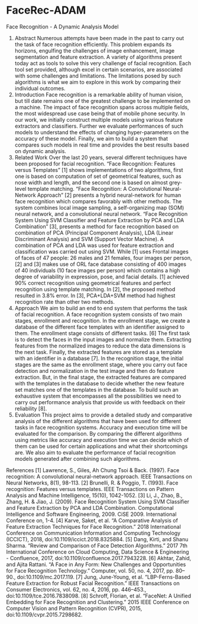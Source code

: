 # FaceRec-ADAM
Face Recognition - A Dynamic Analysis Model

1. Abstract
Numerous attempts have been made in the past to carry out the task of face recognition efficiently. This problem expands its horizons, engulfing the challenges of image enhancement, image segmentation and feature extraction. A variety of algorithms present today act as tools to solve this very challenge of facial recognition. Each tool set provided, although excel in certain scenarios, are associated with some challenges and limitations. The limitations posed by such algorithms is what we aim to explore in this work by comparing their individual outcomes.
2. Introduction
Face recognition is a remarkable ability of human vision, but till date remains one of the greatest challenge to be implemented on a machine. The impact of face recognition spans across multiple fields, the most widespread use case being that of mobile phone security. In our work, we initially construct multiple models using various feature extractors and classifiers. Further we evaluate performances of such models to understand the effects of changing hyper-parameters on the accuracy of these model. Finally, we aim to build a system that compares such models in real time and provides the best results based on dynamic analysis.
3. Related Work
Over the last 20 years, several different techniques have been proposed for facial recognition. “Face Recognition: Features versus Templates” [1] shows implementations of two algorithms, first one is based on computation of set of geometrical features, such as nose width and length, and the second one is based on almost grey-level template matching. “Face Recognition: A Convolutional Neural-Network Approach” [2] presents a hybrid neural-network for human face recognition which compares favorably with other methods. The system combines local image sampling, a self-organizing map (SOM) neural network, and a convolutional neural network. “Face Recognition System Using SVM Classifier and Feature Extraction by PCA and LDA Combination” [3], presents a method for face recognition based on combination of PCA (Principal Component Analysis), LDA (Linear Discriminant Analysis) and SVM (Support Vector Machine). A combination of PCA and LDA was used for feature extraction and classification was carried out using SVM.
While [1] uses Frontal images of faces of 47 people: 26 males and 21 females, four images per person, [2] and [3] makes use of ORL face database consisting of 400 images of 40 individuals
(10 face images per person) which contains a high degree of variability in expression, pose, and facial details. [1] achieved 90% correct recognition using geometrical features and perfect recognition using template matching. In [2], the proposed method resulted in 3.8% error. In [3], PCA+LDA+SVM method had highest recognition rate than other two methods.
4. Approach
We aim to build an end to end system that performs the task of facial recognition. A face recognition system consists of two main stages, enrollment and recognition. In the enrollment stage, we create a database of the different face templates with an identifier assigned to them. The enrollment stage consists of different tasks. [6]
The first task is to detect the faces in the input images and normalize them. Extracting features from the normalized images to reduce the data dimensions is the next task. Finally, the extracted features are stored as a template with an identifier in a database [7]. In the recognition stage, the initial stages are the same as the enrollment stage, where you carry out face detection and normalization in the test image and then do feature extraction. But, in the final stage, the extracted features are compared with the templates in the database to decide whether the new feature set matches one of the templates in the database. To build such an exhaustive system that encompasses all the possibilities we need to carry out performance analysis that provide us with feedback on their reliability [8].
5. Evaluation
This project aims to provide a detailed study and comparative analysis of the different algorithms that have been used for different tasks in face recognition systems. Accuracy and execution time will be evaluated for the comparison.
By comparing the different algorithms using metrics like accuracy and execution time we can decide which of them can be used for certain applications and what their shortcomings are. We also aim to evaluate the performance of facial recognition models generated after combining such algorithms.
 
References
[1] Lawrence, S., Giles, Ah Chung Tsoi & Back. (1997). Face recognition: A convolutional neural-network approach. IEEE Transactions on Neural Networks, 8(1), 98-113.
[2] Brunelli, R. & Poggio, T. (1993). Face recognition: Features versus templates. IEEE Transactions on Pattern Analysis and Machine Intelligence, 15(10), 1042-1052.
[3] Li, J., Zhao, B., Zhang, H. & Jiao, J. (2009). Face Recognition System Using SVM Classifier and Feature Extraction by PCA and LDA Combination. Computational Intelligence and Software Engineering, 2009. CiSE 2009. International Conference on, 1-4.
[4] Karve, Saket, et al. “A Comparative Analysis of Feature Extraction Techniques for Face Recognition.” 2018 International Conference on Communication Information and Computing Technology (ICCICT), 2018, doi:10.1109/iccict.2018.8325884.
[5] Dang, Kirti, and Shanu Sharma. “Review and Comparison of Face Detection Algorithms.” 2017 7th International Conference on Cloud Computing, Data Science & Engineering - Confluence, 2017, doi:10.1109/confluence.2017.7943228.
[6] Akhtar, Zahid, and Ajita Rattani. “A Face in Any Form: New Challenges and Opportunities for Face Recognition Technology.” Computer, vol. 50, no. 4, 2017, pp. 80–90., doi:10.1109/mc.2017.119.
[7] Jung, June-Young, et al. “LBP-Ferns-Based Feature Extraction for Robust Facial Recognition.” IEEE Transactions on Consumer Electronics, vol. 62, no. 4, 2016, pp. 446–453., doi:10.1109/tce.2016.7838098.
[8] Schroff, Florian, et al. “FaceNet: A Unified Embedding for Face Recognition and Clustering.” 2015 IEEE Conference on Computer Vision and Pattern Recognition (CVPR), 2015, doi:10.1109/cvpr.2015.7298682.
